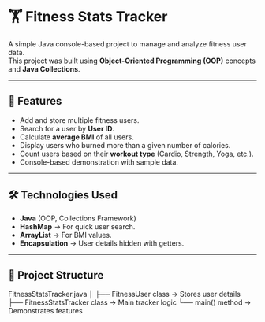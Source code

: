 # 🏋️ Fitness Stats Tracker

A simple Java console-based project to manage and analyze fitness user data.  
This project was built using **Object-Oriented Programming (OOP)** concepts and **Java Collections**.

---

## 📌 Features
- Add and store multiple fitness users.
- Search for a user by **User ID**.
- Calculate **average BMI** of all users.
- Display users who burned more than a given number of calories.
- Count users based on their **workout type** (Cardio, Strength, Yoga, etc.).
- Console-based demonstration with sample data.

---

## 🛠️ Technologies Used
- **Java** (OOP, Collections Framework)
- **HashMap** → For quick user search.
- **ArrayList** → For BMI values.
- **Encapsulation** → User details hidden with getters.

---

## 📂 Project Structure
FitnessStatsTracker.java
│
├── FitnessUser class → Stores user details
├── FitnessStatsTracker class → Main tracker logic
└── main() method → Demonstrates features

